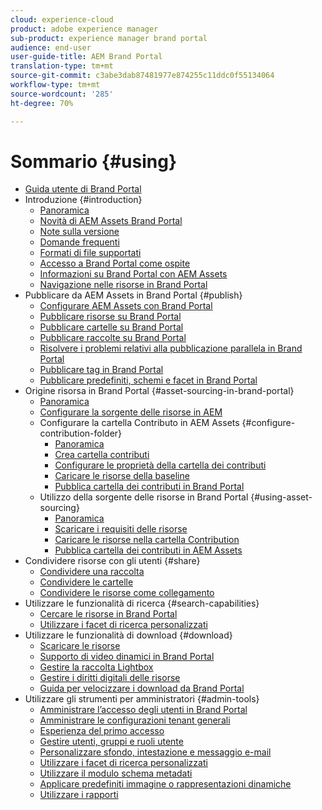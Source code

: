```yaml
---
cloud: experience-cloud
product: adobe experience manager
sub-product: experience manager brand portal
audience: end-user
user-guide-title: AEM Brand Portal
translation-type: tm+mt
source-git-commit: c3abe3dab87481977e874255c11ddc0f55134064
workflow-type: tm+mt
source-wordcount: '285'
ht-degree: 70%

---
```



# Sommario {#using}

+ [Guida utente di Brand Portal](using/home.md)
+ Introduzione {#introduction}
   + [Panoramica](using/brand-portal.md)
   + [Novità di AEM Assets Brand Portal](using/whats-new.md)
   + [Note sulla versione](using/brand-portal-release-notes.md)
   + [Domande frequenti](using/brand-portal-faqs.md)
   + [Formati di file supportati](using/brand-portal-supported-formats.md)
   + [Accesso a Brand Portal come ospite](using/guest-access.md)
   + [Informazioni su Brand Portal con AEM Assets](https://docs.adobe.com/content/help/it-IT/experience-manager-brand-portal/using/home.html)
   + [Navigazione nelle risorse in Brand Portal](using/browse-assets-brand-portal.md)
+ Pubblicare da AEM Assets in Brand Portal {#publish}
   + [Configurare AEM Assets con Brand Portal](using/configure-aem-assets-with-brand-portal.md)
   + [Pubblicare risorse su Brand Portal](https://docs.adobe.com/content/help/en/experience-manager-65/assets/brandportal/brand-portal-publish-assets.html)
   + [Pubblicare cartelle su Brand Portal](https://docs.adobe.com/content/help/en/experience-manager-65/assets/brandportal/brand-portal-publish-folder.html)
   + [Pubblicare raccolte su Brand Portal](https://docs.adobe.com/content/help/en/experience-manager-65/assets/brandportal/brand-portal-publish-collection.html)
   + [Risolvere i problemi relativi alla pubblicazione parallela in Brand Portal](using/troubleshoot-parallel-publishing.md)
   + [Pubblicare tag in Brand Portal](using/brand-portal-publish-tags.md)
   + [Pubblicare predefiniti, schemi e facet in Brand Portal](using/publish-schema-search-facets-presets.md)
+ Origine risorsa in Brand Portal {#asset-sourcing-in-brand-portal}
   + [Panoramica](using/brand-portal-asset-sourcing.md)
   + [Configurare la sorgente delle risorse in AEM](using/brand-portal-configure-asset-sourcing.md)
   + Configurare la cartella Contributo in AEM Assets {#configure-contribution-folder}
      + [Panoramica](using/brand-portal-contribution-folder.md)
      + [Crea cartella contributi](using/brand-portal-create-contribution-folder.md)
      + [Configurare le proprietà della cartella dei contributi](using/brand-portal-configure-contribution-folder-properties.md)
      + [Caricare le risorse della baseline](using/brand-portal-upload-baseline-assets.md)
      + [Pubblica cartella dei contributi in Brand Portal](using/brand-portal-publish-contribution-folder-to-brand-portal.md)
   + Utilizzo della sorgente delle risorse in Brand Portal {#using-asset-sourcing}
      + [Panoramica](using/brand-portal-overiew-using-asset-sourcing.md)
      + [Scaricare i requisiti delle risorse](using/brand-portal-download-asset-requirements.md)
      + [Caricare le risorse nella cartella Contribution](using/brand-portal-upload-assets-to-contribution-folder.md)
      + [Pubblica cartella dei contributi in AEM Assets](using/brand-portal-publish-contribution-folder-to-aem-assets.md)
+ Condividere risorse con gli utenti {#share}
   + [Condividere una raccolta](using/brand-portal-share-collection.md)
   + [Condividere le cartelle](using/brand-portal-sharing-folders.md)
   + [Condividere le risorse come collegamento](using/brand-portal-link-share.md)
+ Utilizzare le funzionalità di ricerca {#search-capabilities}
   + [Cercare le risorse in Brand Portal](using/brand-portal-searching.md)
   + [Utilizzare i facet di ricerca personalizzati](using/brand-portal-search-facets.md)
+ Utilizzare le funzionalità di download {#download}
   + [Scaricare le risorse](using/brand-portal-download-users.md)
   + [Supporto di video dinamici in Brand Portal](using/dynamic-video-brand-portal.md)
   + [Gestire la raccolta Lightbox](using/brand-portal-light-box.md)
   + [Gestire i diritti digitali delle risorse](using/manage-digital-rights-of-assets.md)
   + [Guida per velocizzare i download da Brand Portal](using/accelerated-download.md)
+ Utilizzare gli strumenti per amministratori {#admin-tools}
   + [Amministrare l’accesso degli utenti in Brand Portal](using/access-configurations-brand-portal.md)
   + [Amministrare le configurazioni tenant generali](using/brand-portal-general-configuration.md)
   + [Esperienza del primo accesso](using/brand-portal-onboarding.md)
   + [Gestire utenti, gruppi e ruoli utente](using/brand-portal-adding-users.md)
   + [Personalizzare sfondo, intestazione e messaggio e-mail](using/brand-portal-branding.md)
   + [Utilizzare i facet di ricerca personalizzati](using/brand-portal-search-facets.md)
   + [Utilizzare il modulo schema metadati](using/brand-portal-metadata-schemas.md)
   + [Applicare predefiniti immagine o rappresentazioni dinamiche](using/brand-portal-image-presets.md)
   + [Utilizzare i rapporti](using/brand-portal-reports.md)

